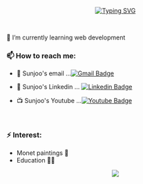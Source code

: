 <div align="center">
	
[![Typing SVG](https://readme-typing-svg.herokuapp.com?font=Oleo+Script&color=336B7C&size=35&center=true&vCenter=true&width=404&height=53&lines=%E3%80%80%E3%80%80Hi+there%2C+I'm+Sunjoo.+%E3%80%80%E3%80%80)](https://git.io/typing-svg)
	
</div>

<br>

🌱 I’m currently learning web development
<br>

### 📫 How to reach me:

- 📮 Sunjoo's email ...[![Gmail Badge](https://img.shields.io/badge/Gmail-d14836?style=flat-square&logo=Gmail&logoColor=white&link=mailto:tjss1580@gmail.com)](mailto:tjss1580@gmail.com)

- 💼 Sunjoo's Linkedin ... [![Linkedin Badge](https://img.shields.io/badge/-LinkedIn-blue?style=flat-square&logo=Linkedin&logoColor=white&link=https://www.linkedin.com/in/sunjoo-profile/)](https://www.linkedin.com/in/sunjoo-profile/) 

- 📺 Sunjoo's Youtube ...[![Youtube Badge](https://img.shields.io/badge/Youtube-ff0000?style=flat-square&logo=youtube&link=https://www.youtube.com/channel/UCIGNwuoP-vpm8Pf8bh1brRw)](https://www.youtube.com/channel/UCIGNwuoP-vpm8Pf8bh1brRw) 

<br>

### ⚡ Interest:

- Monet paintings 🎨
- Education 👩‍🏫


<div id="header" align="center">
  <img src="https://www.moma.org/d/assets/W1siZiIsIjIwMTkvMDkvMTgvOTdlb2s2NHFral82NjZfMTk1OV9hX2NfQ0NDUl9GdWxsX3NpemVfSlBFRy5qcGciXSxbInAiLCJjb252ZXJ0IiwiLXF1YWxpdHkgOTAgLXJlc2l6ZSAyMDAweDY2N14gLWdyYXZpdHkgQ2VudGVyIC1jcm9wIDIwMDB4NjY3KzArMCJdXQ/666_1959_a-c_CCCR-Full_size_JPEG.jpg?sha=09c0ce29fef459c5"/>
</div>

<!--
**snnzzoo/snnzzoo** is a ✨ _special_ ✨ repository because its `README.md` (this file) appears on your GitHub profile.

Here are some ideas to get you started:

- 🔭 I’m currently working on ...
- 🌱 I’m currently learning web development
- 👯 I’m looking to collaborate on ...
- 🤔 I’m looking for help with ...
- 💬 Ask me about ...
- 📫 How to reach me: ...
- 😄 Pronouns: ...
- ⚡ Fun fact: ...
-->
